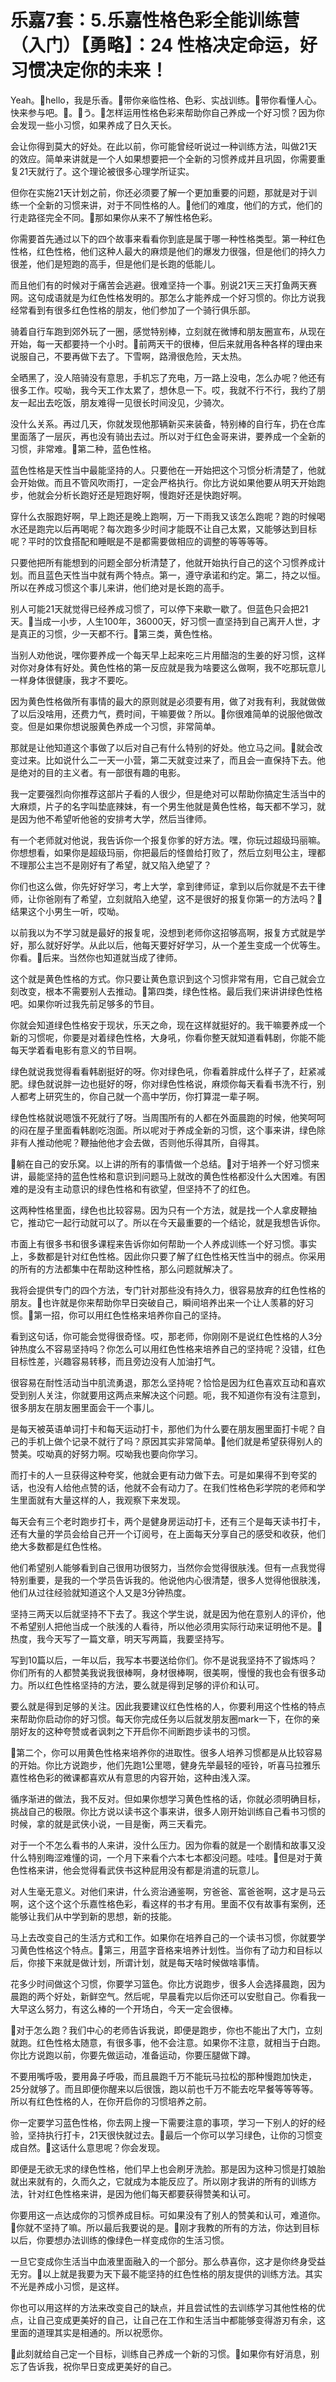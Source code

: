 # 乐嘉7套：5.乐嘉性格色彩全能训练营（入门）【勇略】：24 性格决定命运，好习惯决定你的未来！

Yeah。🎼hello，我是乐香。🎼带你亲临性格、色彩、实战训练。🎼带你看懂人心。快来参与吧。🎼。🎼う。🎼怎样运用性格色彩来帮助你自己养成一个好习惯？因为你会发现一些小习惯，如果养成了日久天长。

会让你得到莫大的好处。在此以前，你可能曾经听说过一种训练方法，叫做21天的效应。简单来讲就是一个人如果想要把一个全新的习惯养成并且巩固，你需要重复21天就行了。这个理论被很多心理学所证实。

但你在实施21天计划之前，你还必须要了解一个更加重要的问题，那就是对于训练一个全新的习惯来讲，对于不同性格的人。🎼他们的难度，他们的方式，他们的行走路径完全不同。🎼那如果你从来不了解性格色彩。

你需要首先通过以下的四个故事来看看你到底是属于哪一种性格类型。第一种红色性格，红色性格，他们这种人最大的麻烦是他们的爆发力很强，但是他们的持久力很差，他们是短跑的高手，但是他们是长跑的低能儿。

而且他们有的时候对于痛苦会逃避。很难坚持一个事。别说21天三天打鱼两天赛网。这句成语就是为红色性格发明的。那怎么才能养成一个好习惯的。你比方说我经常看到有很多红色性格的朋友，他们参加了一个骑行俱乐部。

骑着自行车跑到郊外玩了一圈，感觉特别棒，立刻就在微博和朋友圈宣布，从现在开始，每一天都要持一个小时。🎼前两天干的很棒，但后来就用各种各样的理由来说服自己，不要再做下去了。下雪啊，路滑很危险，天太热。

全晒黑了，没人陪骑没有意思，手机忘了充电，万一路上没电，怎么办呢？他还有很多工作。哎呦，我今天工作太累了，想休息一下。哎，我就不行不行，我约了朋友一起出去吃饭，朋友难得一见很长时间没见，少骑次。

没什么关系。再过几天，你就发现他那辆新买来装备，特别棒的自行车，扔在仓库里面落了一层灰，再也没有骑出去过。所以对于红色金哥来讲，要养成一个全新的习惯，非常难。🎼第二种，蓝色性格。

蓝色性格是天性当中最能坚持的人。只要他在一开始把这个习惯分析清楚了，他就会开始做。而且不管风吹雨打，一定会严格执行。你比方说如果他要从明天开始跑步，他就会分析长跑好还是短跑好啊，慢跑好还是快跑好啊。

穿什么衣服跑好啊，早上跑还是晚上跑啊，万一下雨我又该怎么跑呢？跑的时候喝水还是跑完以后再喝呢？每次跑多少时间才能既不让自己太累，又能够达到目标呢？平时的饮食搭配和睡眠是不是都需要做相应的调整的等等等等。

只要他把所有能想到的问题全部分析清楚了，他就开始执行自己的这个习惯养成计划。而且蓝色天性当中就有两个特点。第一，遵守承诺和约定。第二，持之以恒。所以在养成习惯这个事儿来讲，他们绝对是长跑的高手。

别人可能21天就觉得已经养成习惯了，可以停下来歇一歇了。但蓝色只会把21天。🎼当成一小步，人生100年，36000天，好习惯一直坚持到自己离开人世，才是真正的习惯，少一天都不行。🎼第三类，黄色性格。

当别人劝他说，嘿你要养成一个每天早上起来吃三片用醋泡的生姜的好习惯，这样对你对身体有好处。黄色性格的第一反应就是我为啥要这么做啊，我不吃那玩意儿一样身体很健康，我才不要吃。

因为黄色性格做所有事情的最大的原则就是必须要有用，做了对我有利，我就做做了以后没啥用，还费力气，费时间，干嘛要做？所以。🎼你很难简单的说服他做改变。但是如果你想说服黄色养成一个习惯，非常简单。

那就是让他知道这个事做了以后对自己有什么特别的好处。他立马之间。🎼就会改变过来。比如说什么二一天一小营，第二天就变过来了，而且会一直保持下去。他是绝对的目的主义者。有一部很有趣的电影。

我一定要强烈向你推荐这部片子看的人很少，但是绝对可以帮助你搞定生活当中的大麻烦，片子的名字叫垫底辣妹，有一个男生他就是黄色性格，每天都不学习，就是因为他不希望听他爸的安排考大学，然后当律师。

有一个老师就对他说，我告诉你一个报复你爹的好方法。嘿，你玩过超级玛丽嘛。你想想看，如果你是超级玛丽，你把最后的怪兽给打败了，然后立刻甩公主，理都不理那公主岂不是刚好有了希望，就又陷入绝望了？

你们也这么做，你先好好学习，考上大学，拿到律师证，拿到以后你就是不去干律师，让你爸刚有了希望，立刻就陷入绝望，这不是很好的报复你第一的方法吗？🎼结果这个小男生一听，哎呦。

以前我以为不学习就是最好的报复呢，没想到老师你这招够高啊，报复方式就是学好，那么就好好学。从此以后，他每天要好好学习，从一个差生变成一个优等生。你看。🎼后来。当然你也知道就当成了律师。

这个就是黄色性格的方式。你只要让黄色意识到这个习惯非常有用，它自己就会立刻改变，根本不需要别人去推动。🎼第四类，绿色性格。最后我们来讲讲绿色性格吧。如果你听过我先前足够多的节目。

你就会知道绿色性格安于现状，乐天之命，现在这样就挺好的。我干嘛要养成一个新的习惯呢，你要是对着绿色性格，大身吼，你看你整天就知道看韩剧，你能不能每天学着看电影有意义的节目啊。

绿色就说我觉得看看韩剧挺好的呀。你对绿色吼，你看着胖成什么样子了，赶紧减肥。绿色就说胖一边也挺好的呀，你对绿色性格说，麻烦你每天看看书洗不行，别人都考上研究生的，你自己就一个高中学历，你打算混一辈子啊。

绿色性格就说嗯饿不死就行了呀。当周围所有的人都在外面晨跑的时候，他笑呵呵的闷在屋子里面看韩剧吃泡面。所以呢对于养成全新的习惯，这个事来讲，绿色除非有人推动他呢？鞭抽他他才会去做，否则他乐得其所，自得其。

🎼躺在自己的安乐窝。以上讲的所有的事情做一个总结。🎼对于培养一个好习惯来讲，最能坚持的蓝色性格和意识到问题马上就改的黄色性格都没什么大困难。有困难的是没有主动意识的绿色性格和有欲望，但坚持不了的红色。

这两种性格里面，绿色也比较容易。因为只有一个方法，就是找一个人拿皮鞭抽它，推动它一起行动就可以了。所以在今天最重要的一个结论，就是我想告诉你。

市面上有很多书和很多课程来告诉你如何帮助一个人养成训练一个好习惯。事实上，多数都是针对红色性格。因此你只要了解了红色性格天性当中的弱点。你采用的所有的方法都集中在帮助这种性格，那么问题就解决了。

我将会提供专门的四个方法，专门针对那些没有持久力，很容易放弃的红色性格的朋友。🎼也许就是你来帮助你早日突破自己，瞬间培养出来一个让人羡慕的好习惯。🎼第一招，你可以用红色性格来培养你自己的坚持。

看到这句话，你可能会觉得很奇怪。哎，那老师，你刚刚不是说红色性格的人3分钟热度么不容易坚持吗？你怎么可以用红色性格来培养自己的坚持呢？没错，红色目标性差，兴趣容易转移，而且旁边没有人加油打气。

很容易在耐性活动当中肌流勇退，那怎么坚持呢？恰恰是因为红色喜欢互动和喜欢受到别人关注，你就要用这两点来解决这个问题。呃，我不知道你有没有注意到，很多朋友在朋友圈里面会干一个事儿。

是每天被英语单词打卡和每天运动打卡，那他们为什么要在朋友圈里面打卡呢？自己的手机上做个记录不就行了吗？原因其实非常简单。🎼他们就是希望获得别人的赞美。哎呦真的好努力啊。哎呦我也要向你学习。

而打卡的人一旦获得这种夸奖，他就会更有动力做下去。可是如果得不到夸奖的话，也没有人给他点赞的话，他就不会有动力了。在我们性格色彩学院的老师和学生里面就有大量这样的人，我观察下来发现。

每天会有三个老时跑步打卡，两个是健身房运动打卡，还有三个是每天读书打卡，还有大量的学员会给自己开一个订阅号，在上面每天分享自己的感受和收获，他们绝大多数都是红色性格。

他们希望别人能够看到自己很用功很努力，当然你会觉得很肤浅。但有一点我觉得特别重要，是我的一个学员告诉我的。他说他内心很清楚，很多人觉得他很肤浅，他们从过往经验就知道这个人又是3分钟热度。

坚持三两天以后就坚持不下去了。我这个学生说，就是因为他在意别人的评价，他不希望别人把他当成一个肤浅的人看待，所以他必须用实际行动来证明他不是。🎼热度，我今天写了一篇文章，明天写两篇，我要坚持写。

写到10篇以后，一年以后，我写本书要送给你们。你不是说我坚持不了锻炼吗？你们所有的人都赞美我说我很棒啊，身材很棒啊，很美啊，慢慢的我也会有很多动力。所以红色性格坚持的方法，要么就是得到足够的评价和认可。

要么就是得到足够的关注。因此我要建议红色性格的人，你要利用这个性格的特点来帮助你启动你的好习惯。每天你完成任务以后就发朋友圈mark一下，在你的亲朋好友的这种夸赞或者讽刺之下开启你不间断跑步读书的习惯。

🎼第二个，你可以用黄色性格来培养你的进取性。很多人培养习惯都是从比较容易的开始。你比方说跑步，他们先跑1公里嗯，健身先举最轻的哑铃，听喜马拉雅乐嘉性格色彩的微课都喜欢从有意思的内容开始，这种由浅入深。

循序渐进的做法，我不反对。但如果你想学习黄色性格的话，你就必须明确目标，挑战自己的极限。你比方说以读书这个事来讲，很多人刚开始训练自己看书习惯的时候，拿的就是武侠小说，一目是衡，两三天看完。

对于一个不怎么看书的人来讲，没什么压力。因为你看的就是一个剧情和故事又没什么特别晦涩难懂的词，一个月下来看个六本七本都没问题。哇哇。🎼但是对于黄色性格来讲，他会觉得看武侠书这种屁用没有都是消遣的玩意儿。

对人生毫无意义。对他们来讲，什么资治通鉴啊，穷爸爸、富爸爸啊，这才是马云啊，这个这个这个乐嘉性格色彩，看这样的书才有用。里面不仅有故事有案例，还能够让我们从中学到新的思想，新的技能。

马上去改变自己的生活方式和工作。如果你在培养自己的一个读书习惯，你就要学习黄色性格这个特点。🎼第三，用蓝字音格来培养计划性。当你有了动力和目标以后，你接下来就是做计划，所谓计划，就是每天啥时候做啥事情。

花多少时间做这个习惯，你要学习篮色。你比方说跑步，很多人会选择晨跑，因为晨跑的两个好处，新鲜空气。然后呢，早晨看完以后你还可以安慰自己。你看我一大早这么努力，有这么棒的一个开场白，今天一定会很棒。

🎼对于怎么跑？我们中心的老师告诉我说，即便是跑步，你也不能出了大门，立刻就跑。红色性格太随意，有很多事，他不会注意。如果你不注意，就相当于白跑。你比方说跑以前，你要先做运动，准备运动，你要压腿做下蹲。

不要用嘴呼吸，要用鼻子呼吸，而且晨跑千万不能玩马拉松的那种慢跑加快走，25分就够了。而且即便你醒来以后很饿，跑以前也千万不能去吃早餐等等等等。所以有红色性格的人，在你开启你的习惯培养之前。

你一定要学习蓝色性格，你去网上搜一下需要注意的事项，学习一下别人的好的经验，坚持执行打卡，21天很快就过去。🎼最后一个你可以学习绿色，让你的习惯变成自然。🎼这话什么意思呢？你会发现。

即便是无欲无求的绿色性格，他们早上也会刷牙洗脸。那是因为这种习惯是打娘胎就出来就有的，久而久之，它就成为本能反应了。所以刚才我讲的所有的训练方法，针对红色性格来讲，是因为他们每天都要获得赞美和认可。

你要用这一点达成你的习惯养成目标。可如果没有了别人的赞美和认可，难道你。🎼你就不坚持了嘛。所以最后我要说的是。🎼刚才我教的所有的方法，你达到目标以后，你要想办法训练的像绿色一样变成你的生活习惯。

一旦它变成你生活当中血液里面融入的一个部分。那么恭喜你，这才是你终身受益无穷。🎼以上就是我要为天下最不能坚持的红色性格的朋友提供的训练方法。其实不光是养成小习惯，是这样。

你也可以用这样的方法来改变自己的缺点，并且尝试性的去训练学习其他性格的优点，让自己变成更美好的自己，让自己在工作和生活当中都能够变得游刃有余，这里面的道理其实是相通的。所以祝愿你。

🎼此刻就给自己定一个目标，训练自己养成一个新的习惯。🎼如果你有好消息，别忘了告诉我，祝你早日变成更美好的自己。

